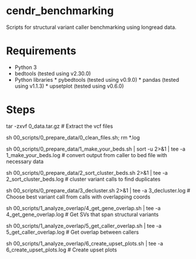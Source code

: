 # cendr_benchmarking

Scripts for structural variant caller benchmarking using longread data.

# Requirements

* Python 3
* bedtools (tested using v2.30.0)
* Python libraries
        * pybedtools (tested using v0.9.0)
        * pandas (tested using v1.1.3)
        * upsetplot (tested using v0.6.0)

# Steps

tar -zxvf 0_data.tar.gz # Extract the vcf files

sh 00_scripts/0_prepare_data/0_clean_files.sh; rm *.log

sh 00_scripts/0_prepare_data/1_make_your_beds.sh | sort -u 2>&1 | tee -a 1_make_your_beds.log # convert output from caller to bed file with necessary data

sh 00_scripts/0_prepare_data/2_sort_cluster_beds.sh 2>&1 | tee -a 2_sort_cluster_beds.log # cluster variant calls to find duplicates

sh 00_scripts/0_prepare_data/3_decluster.sh 2>&1 | tee -a 3_decluster.log # Choose best variant call from calls with overlapping coords

sh 00_scripts/1_analyze_overlap/4_get_gene_overlap.sh | tee -a 4_get_gene_overlap.log # Get SVs that span structural variants

sh 00_scripts/1_analyze_overlap/5_get_caller_overlap.sh | tee -a 5_get_caller_overlap.log # Get overlap between callers

sh 00_scripts/1_analyze_overlap/6_create_upset_plots.sh | tee -a 6_create_upset_plots.log # Create upset plots
